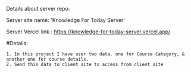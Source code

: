 Details about server repo:

Server site name: 'Knowledge For Today Server'

Server Vercel link : https://knowledge-for-today-server.vercel.app/

#Details:

    1. In this project I have user two data. one for Course Category, & another one for course details.
    2. Send this data to client site to access from client site